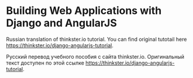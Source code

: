 # Building Web Applications with Django and AngularJS
Russian translation of thinkster.io tutorial. You can find original tutotail here https://thinkster.io/django-angularjs-tutorial.

Русский перевод учебного пособия с сайта thinkster.io. Оригинальный текст доступен по этой ссылке https://thinkster.io/django-angularjs-tutorial.
